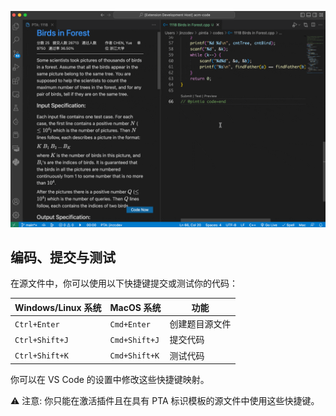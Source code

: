 ![Submit/Test Solution](../imgs/submit-test-solution.gif)

## 编码、提交与测试

在源文件中，你可以使用以下快捷键提交或测试你的代码：

| Windows/Linux 系统 | MacOS 系统    | 功能           |
| ------------------ | ------------- | -------------- |
| `Ctrl+Enter`       | `Cmd+Enter`   | 创建题目源文件 |
| `Ctrl+Shift+J`     | `Cmd+Shift+J` | 提交代码       |
| `Ctrl+Shift+K`     | `Cmd+Shift+K` | 测试代码       |

你可以在 VS Code 的设置中修改这些快捷键映射。

⚠️ 注意: 你只能在激活插件且在具有 PTA 标识模板的源文件中使用这些快捷键。
